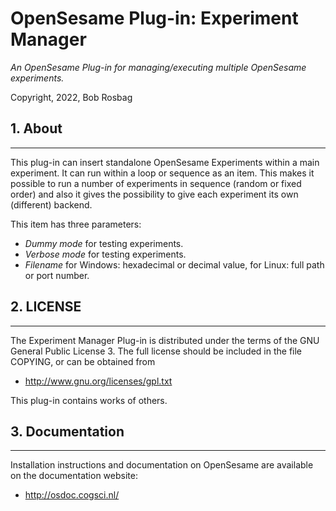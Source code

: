 OpenSesame Plug-in: Experiment Manager
==========

*An OpenSesame Plug-in for managing/executing multiple OpenSesame experiments.*  

Copyright, 2022, Bob Rosbag  


## 1. About
--------

This plug-in can insert standalone OpenSesame Experiments within a main experiment. 
It can run within a loop or sequence as an item. This makes it possible to run a number 
of experiments in sequence (random or fixed order) and also it gives the possibility to 
give each experiment its own (different) backend. 

This item has three parameters:

- *Dummy mode* for testing experiments.
- *Verbose mode* for testing experiments.
- *Filename* for Windows: hexadecimal or decimal value, for Linux: full path or port number.


## 2. LICENSE
----------

The Experiment Manager Plug-in is distributed under the terms of the GNU General Public License 3.
The full license should be included in the file COPYING, or can be obtained from

- <http://www.gnu.org/licenses/gpl.txt>

This plug-in contains works of others.


## 3. Documentation
----------------

Installation instructions and documentation on OpenSesame are available on the documentation website:

- <http://osdoc.cogsci.nl/>
